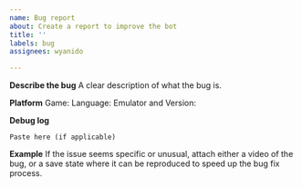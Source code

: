 ```yaml
---
name: Bug report
about: Create a report to improve the bot
title: ''
labels: bug
assignees: wyanido

---
```


**Describe the bug**
A clear description of what the bug is.

**Platform**
Game:
Language:
Emulator and Version:

**Debug log**
```
Paste here (if applicable)
```

**Example**
If the issue seems specific or unusual, attach either a video of the bug, or a save state where it can be reproduced to speed up the bug fix process.
